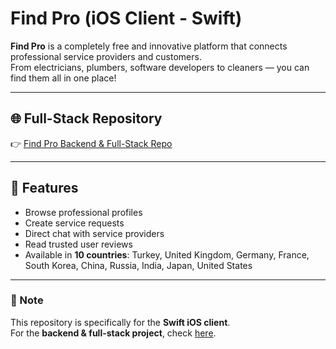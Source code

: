 # Find Pro (iOS Client - Swift)

**Find Pro** is a completely free and innovative platform that connects professional service providers and customers.  
From electricians, plumbers, software developers to cleaners — you can find them all in one place!


---

## 🌐 Full-Stack Repository
👉 [Find Pro Backend & Full-Stack Repo](https://github.com/ookokk/Full-Stack-Expert-Costumer-Find-App)

---

## 🚀 Features
- Browse professional profiles  
- Create service requests  
- Direct chat with service providers  
- Read trusted user reviews  
- Available in **10 countries**: Turkey, United Kingdom, Germany, France, South Korea, China, Russia, India, Japan, United States  


---

### 📌 Note
This repository is specifically for the **Swift iOS client**.  
For the **backend & full-stack project**, check [here](https://github.com/username/fullstack-repo).
